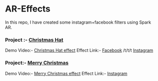 # AR-Effects

In this repo, I have created some instagram+facebook filters using Spark AR.

### Project :- [Christmas Hat](/christmas-hat "Project Files")
Demo Video:- [Christmas Hat effect](/Videos/cristmas-hat.mp4 "Demo Video")
Effect Link:- [Facebook](https://www.facebook.com/fbcameraeffects/tryit/689993755259700/ "Facebook Filter") /t/t/t [Instagram](https://www.instagram.com/ar/689993755259700/ "Instagram Filter")

### Project:- [Merry Christmas](/merry-christmas "Project Files")
Demo Video:- [Merry Christmas effect](/Videos/merry-christmas.mp4 "Demo Video")
Effect Link:-  [Instagram](https://www.instagram.com/ar/3243420115982346/ "Instagram Filter")